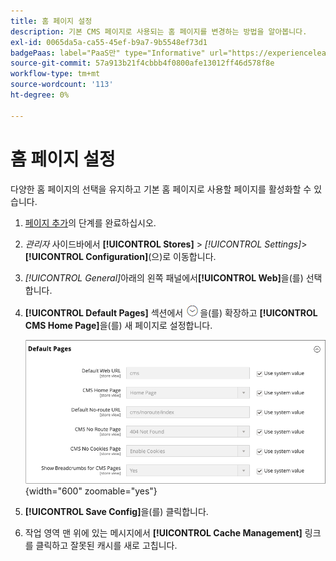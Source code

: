 ```yaml
---
title: 홈 페이지 설정
description: 기본 CMS 페이지로 사용되는 홈 페이지를 변경하는 방법을 알아봅니다.
exl-id: 0065da5a-ca55-45ef-b9a7-9b5548ef73d1
badgePaas: label="PaaS만" type="Informative" url="https://experienceleague.adobe.com/en/docs/commerce/user-guides/product-solutions" tooltip="Adobe Commerce 온 클라우드 프로젝트(Adobe 관리 PaaS 인프라) 및 온프레미스 프로젝트에만 적용됩니다."
source-git-commit: 57a913b21f4cbbb4f0800afe13012ff46d578f8e
workflow-type: tm+mt
source-wordcount: '113'
ht-degree: 0%

---
```


# 홈 페이지 설정

다양한 홈 페이지의 선택을 유지하고 기본 홈 페이지로 사용할 페이지를 활성화할 수 있습니다.

1. [페이지 추가](page-add.md)의 단계를 완료하십시오.

1. _관리자_ 사이드바에서 **[!UICONTROL Stores]** > _[!UICONTROL Settings]_>**[!UICONTROL Configuration]**(으)로 이동합니다.

1. _[!UICONTROL General]_&#x200B;아래의 왼쪽 패널에서&#x200B;**[!UICONTROL Web]**&#x200B;을(를) 선택합니다.

1. **[!UICONTROL Default Pages]** 섹션에서 ![확장 선택기](../assets/icon-display-expand.png)을(를) 확장하고 **[!UICONTROL CMS Home Page]**&#x200B;을(를) 새 페이지로 설정합니다.

   ![웹 기본 페이지 구성](./assets/web-default-pages.png){width="600" zoomable="yes"}

1. **[!UICONTROL Save Config]**&#x200B;을(를) 클릭합니다.

1. 작업 영역 맨 위에 있는 메시지에서 **[!UICONTROL Cache Management]** 링크를 클릭하고 잘못된 캐시를 새로 고칩니다.
